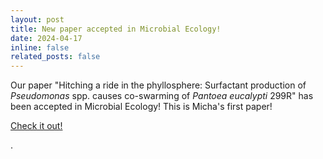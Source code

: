 ```yaml
---
layout: post
title: New paper accepted in Microbial Ecology!
date: 2024-04-17
inline: false
related_posts: false
---
```


<p>Our paper "Hitching a ride in the phyllosphere: Surfactant production of <i>Pseudomonas</i> spp. causes co-swarming of <i>Pantoea eucalypti</i> 299R" has been accepted in Microbial Ecology! This is Micha's first paper!</p>

<p><a href="https://doi.org/10.1007/s00248-024-02381-4">Check it out!</a></p>.
